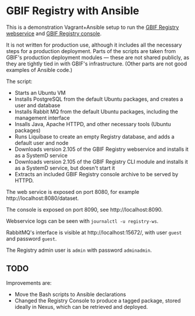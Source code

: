 # GBIF Registry with Ansible

This is a demonstration Vagrant+Ansible setup to run the [GBIF Registry webservice](https://github.com/gbif/registry) and [GBIF Registry console](https://github.com/gbif/registry-console).

It is not written for production use, although it includes all the necessary steps for a production deployment.  Parts of the scripts are taken from GBIF's production deployment modules — these are not shared publicly, as they are tightly tied in with GBIF's infrastructure.  (Other parts are not good examples of Ansible code.)

The script:

* Starts an Ubuntu VM
* Installs PostgreSQL from the default Ubuntu packages, and creates a user and database
* Installs Rabbit MQ from the default Ubuntu packages, including the management interface
* Insalls Java, Apache HTTPD, and other necessary tools (Ubuntu packages)
* Runs Liquibase to create an empty Registry database, and adds a default user and node
* Downloads version 2.105 of the GBIF Registry webservice and installs it as a SystemD service
* Downloads version 2.105 of the GBIF Registry CLI module and installs it as a SystemD service, but doesn't start it
* Extracts an included GBIF Registry console archive to be served by HTTPD.

The web service is exposed on port 8080, for example http://localhost:8080/dataset.

The console is exposed on port 8090, see http://localhost:8090.

Webservice logs can be seen with `journalctl -u registry-ws`.

RabbitMQ's interface is visible at http://localhost:15672/, with user `guest` and password `guest`.

The Registry admin user is `admin` with password `adminadmin`.

## TODO

Improvements are:

* Move the Bash scripts to Ansible declarations
* Changed the Registry Console to produce a tagged package, stored ideally in Nexus, which can be retrieved and deployed.
